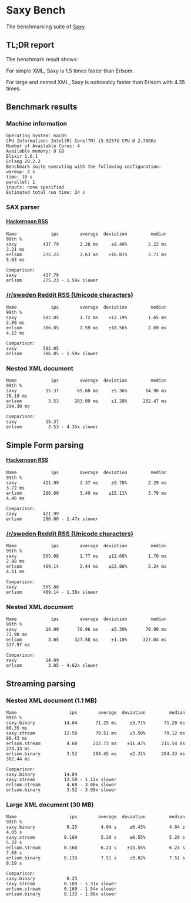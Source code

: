 # Saxy Bench

The benchmarking suite of [Saxy](https://github.com/qcam/saxy).

## TL;DR report

The benchmark result shows:

For simple XML, Saxy is 1.5 times faster than Erlsom.

For large and nested XML, Saxy is noticeably faster than Erlsom with 4.35 times.

## Benchmark results

### Machine information

```
Operating System: macOS
CPU Information: Intel(R) Core(TM) i5-5257U CPU @ 2.70GHz
Number of Available Cores: 4
Available memory: 8 GB
Elixir 1.6.1
Erlang 20.2.2
Benchmark suite executing with the following configuration:
warmup: 2 s
time: 10 s
parallel: 1
inputs: none specified
Estimated total run time: 24 s
```

### SAX parser

#### [Hackernoon RSS](https://hackernoon.com/feed)

```
Name             ips        average  deviation         median         99th %
saxy          437.79        2.28 ms     ±8.48%        2.22 ms        3.21 ms
erlsom        275.23        3.63 ms    ±16.01%        3.71 ms        5.03 ms

Comparison:
saxy          437.79
erlsom        275.23 - 1.59x slower
```

### [/r/sweden Reddit RSS (Unicode characters)](https://www.reddit.com/r/sweden/.rss)

```
Name             ips        average  deviation         median         99th %
saxy          582.05        1.72 ms    ±12.19%        1.65 ms        2.80 ms
erlsom        386.85        2.59 ms    ±18.56%        2.69 ms        4.12 ms

Comparison:
saxy          582.05
erlsom        386.85 - 1.50x slower
```

### Nested XML document

```
Name             ips        average  deviation         median         99th %
saxy           15.37       65.08 ms     ±5.36%       64.98 ms       76.18 ms
erlsom          3.53      283.09 ms     ±1.28%      282.47 ms      294.30 ms

Comparison:
saxy           15.37
erlsom          3.53 - 4.35x slower
```

## Simple Form parsing

#### [Hackernoon RSS](https://hackernoon.com/feed)

```
Name             ips        average  deviation         median         99th %
saxy          421.99        2.37 ms     ±9.78%        2.29 ms        3.72 ms
erlsom        286.80        3.49 ms    ±15.11%        3.79 ms        4.46 ms

Comparison:
saxy          421.99
erlsom        286.80 - 1.47x slower
```

### [/r/sweden Reddit RSS (Unicode characters)](https://www.reddit.com/r/sweden/.rss)

```
Name             ips        average  deviation         median         99th %
saxy          565.88        1.77 ms    ±12.68%        1.70 ms        2.98 ms
erlsom        409.14        2.44 ms    ±22.06%        2.24 ms        4.11 ms

Comparison:
saxy          565.88
erlsom        409.14 - 1.38x slower
```

### Nested XML document

```
Name             ips        average  deviation         median         99th %
saxy           14.09       70.96 ms     ±5.30%       70.90 ms       77.98 ms
erlsom          3.05      327.58 ms     ±1.18%      327.04 ms      337.97 ms

Comparison:
saxy           14.09
erlsom          3.05 - 4.62x slower
```

## Streaming parsing

### Nested XML document (1.1 MB)

```
Name                    ips        average  deviation         median         99th %
saxy.binary           14.04       71.25 ms     ±3.71%       71.20 ms       80.35 ms
saxy.stream           12.58       79.51 ms     ±3.50%       79.12 ms       88.43 ms
erlsom.stream          4.68      213.73 ms    ±11.47%      211.54 ms      274.33 ms
erlsom.binary          3.52      284.45 ms     ±2.31%      284.33 ms      302.44 ms

Comparison:
saxy.binary           14.04
saxy.stream           12.58 - 1.12x slower
erlsom.stream          4.68 - 3.00x slower
erlsom.binary          3.52 - 3.99x slower
```

### Large XML document (30 MB)

```
Name                    ips        average  deviation         median         99th %
saxy.binary            0.25         4.04 s     ±0.43%         4.04 s         4.05 s
saxy.stream           0.189         5.29 s     ±0.55%         5.29 s         5.32 s
erlsom.stream         0.160         6.23 s    ±13.55%         6.23 s         7.08 s
erlsom.binary         0.133         7.51 s     ±9.02%         7.51 s         8.19 s

Comparison:
saxy.binary            0.25
saxy.stream           0.189 - 1.31x slower
erlsom.stream         0.160 - 1.54x slower
erlsom.binary         0.133 - 1.86x slower
```
